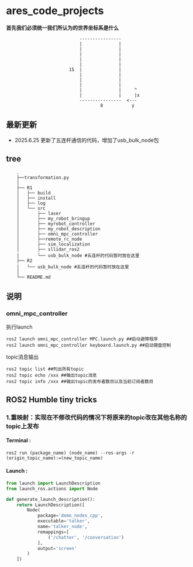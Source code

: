# ares_code_projects

**首先我们必须统一我们所认为的世界坐标系是什么**

                                ----------------
                                |              |
                                |              |
                                |              |
                                |              |
                                |              |
                            15  |              |
                                |              |
                                |              |
                                |              |
                                |              |     ^
                                |              |     |x
                                ----------------  <---  
                                        8           y

## 最新更新
- 2025.6.25 更新了五连杆通信的代码，增加了usb_bulk_node包
## tree
        .
        ├──transformation.py
        │ 
        ├── R1
        │   ├── build
        │   ├── install
        │   ├── log
        │   └── src
        │       ├── laser
        │       ├── my_robot_bringup
        │       ├── myrobot_controller
        │       ├── my_robot_description
        │       ├── omni_mpc_controller
        │       ├──remote_rc_node
        │       ├── sim_localization
        │       ├── sllidar_ros2
        │       └── usb_bulk_node #五连杆的代码暂时放在这里
        ├── R2
        │   └── usb_bulk_node #五连杆的代码暂时放在这里
        │
        └── README.md
## 说明
### omni_mpc_controller
执行launch 
``` terminal
ros2 launch omni_mpc_controller MPC.launch.py ##启动避障程序
ros2 launch omni_mpc_controller keyboard.launch.py ##启动键盘控制
```
topic消息输出
```
ros2 topic list ##列出所有topic
ros2 topic echo /xxx ##输出topic消息
ros2 topic info /xxx ##输出topic的发布者数目以及当前订阅者数目
```

## ROS2 Humble tiny tricks
### 1.重映射：实现在不修改代码的情况下将原来的topic改在其他名称的topic上发布
#### Terminal :
``` terminal
ros2 run (package_name) (node_name) --ros-args -r (origin_topic_name):=(new_topic_name)
```

#### Launch :
``` python
from launch import LaunchDescription
from launch_ros.actions import Node

def generate_launch_description():
    return LaunchDescription([
        Node(
            package='demo_nodes_cpp',
            executable='talker',
            name='talker_node',
            remappings=[
                ('/chatter', '/conversation')
            ],
            output='screen'
        )
    ])
```
